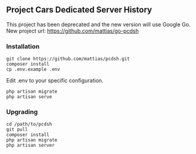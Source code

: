 ## Project Cars Dedicated Server History

This project has been deprecated and the new version will use Google Go.
New project url: https://github.com/mattias/go-pcdsh

### Installation

```
git clone https://github.com/mattias/pcdsh.git
composer install
cp .env.example .env
```

Edit .env to your specific configuration.

```
php artisan migrate
php artisan serve
```

### Upgrading

```
cd /path/to/pcdsh
git pull
composer install
php artisan migrate
php artisan server
```
